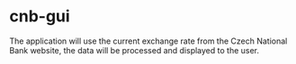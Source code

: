 # cnb-gui
The application will use the current exchange rate from the Czech National Bank website, the data will be processed and displayed to the user.
